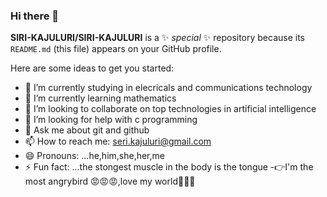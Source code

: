 ### Hi there 👋


**SIRI-KAJULURI/SIRI-KAJULURI** is a ✨ _special_ ✨ repository because its `README.md` (this file) appears on your GitHub profile.

Here are some ideas to get you started:

- 🔭 I’m currently studying in elecricals and communications technology
- 🌱 I’m currently learning mathematics
- 👯 I’m looking to collaborate on top technologies in artificial intelligence
- 🤔 I’m looking for help with c programming
- 💬 Ask me about git and github
- 📫 How to reach me: seri.kajuluri@gmail.com
- 😄 Pronouns: ...he,him,she,her,me
- ⚡ Fun fact: ...the stongest muscle in the body is the tongue 
-👉I'm the most angrybird 😡😡😡,love my world🖤🖤🖤

